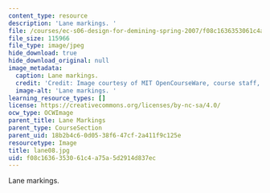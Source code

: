 ```yaml
---
content_type: resource
description: 'Lane markings. '
file: /courses/ec-s06-design-for-demining-spring-2007/f08c1636353061c4a75a5d2914d837ec_lane08.jpg
file_size: 115966
file_type: image/jpeg
hide_download: true
hide_download_original: null
image_metadata:
  caption: Lane markings.
  credit: 'Credit: Image courtesy of MIT OpenCourseWare, course staff, and students.'
  image-alt: 'Lane markings. '
learning_resource_types: []
license: https://creativecommons.org/licenses/by-nc-sa/4.0/
ocw_type: OCWImage
parent_title: Lane Markings
parent_type: CourseSection
parent_uid: 18b2b4c6-0d05-38f6-47cf-2a411f9c125e
resourcetype: Image
title: lane08.jpg
uid: f08c1636-3530-61c4-a75a-5d2914d837ec
---
```

Lane markings. 